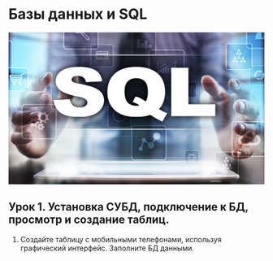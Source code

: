 #  Базы данных и SQL


![Alt text](sql.jpg)

## Урок 1. Установка СУБД, подключение к БД, просмотр и создание таблиц.


1. Создайте таблицу с мобильными телефонами, используя графический интерфейс. 
Заполните БД данными.